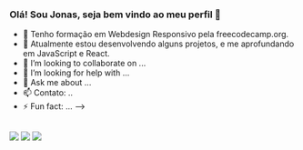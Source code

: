 ### Olá! Sou Jonas, seja bem vindo ao meu perfil 👋

- 🔭 Tenho formação em Webdesign Responsivo pela freecodecamp.org.
- 🌱 Atualmente estou desenvolvendo alguns projetos, e me aprofundando em JavaScript e React.
- 👯 I’m looking to collaborate on ...
- 🤔 I’m looking for help with ...
- 💬 Ask me about ...
- 📫 Contato: ..
- ⚡ Fun fact: ...
-->

 ##
 
<div> 
  <a href="https://instagram.com/johnfrontdev" target="_blank"><img src="https://img.shields.io/badge/-Instagram-%23E4405F?style=for-the-badge&logo=instagram&logoColor=white" target="_blank"></a>
  <a href = "mailto:timexlusion@gmail.com"><img src="https://img.shields.io/badge/-Gmail-%23333?style=for-the-badge&logo=gmail&logoColor=white" target="_blank"></a>
  <a href="https://www.linkedin.com/in/johnnxdev" target="_blank"><img src="https://img.shields.io/badge/-LinkedIn-%230077B5?style=for-the-badge&logo=linkedin&logoColor=white" target="_blank"></a> 
</div>
